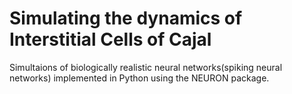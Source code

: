 # Simulating the dynamics of Interstitial Cells of Cajal

Simultaions of biologically realistic neural networks(spiking neural networks) implemented in Python using the NEURON package.
